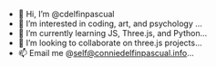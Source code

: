 - 👋 Hi, I’m @cdelfinpascual
- 👀 I’m interested in coding, art, and psychology ...
- 🌱 I’m currently learning JS, Three.js, and Python...
- 💞️ I’m looking to collaborate on three.js projects...
- 📫 Email me @self@conniedelfinpascual.info...

<!---
cdelfinpascual/cdelfinpascual is a ✨ special ✨ repository because its `README.md` (this file) appears on your GitHub profile.
You can click the Preview link to take a look at your changes.
--->
